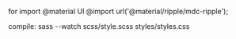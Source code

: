 for import @material UI
@import url('@material/ripple/mdc-ripple');

compile:
sass --watch scss/style.scss styles/styles.css